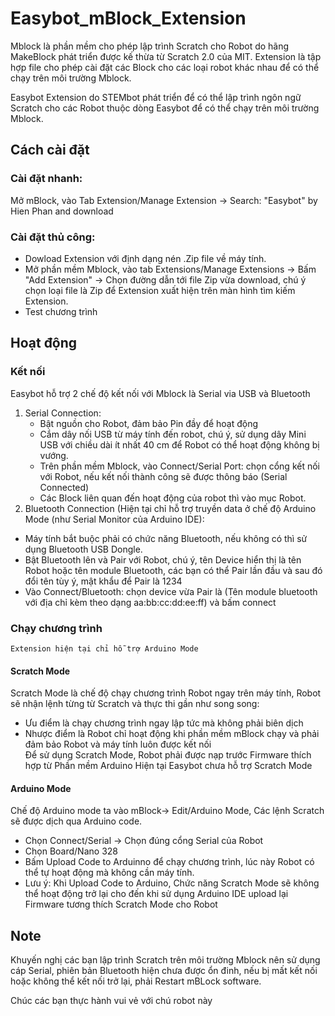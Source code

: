 # Easybot_mBlock_Extension

Mblock là phần mềm cho phép lập trình Scratch cho Robot do hãng MakeBlock phát triển được kế thừa từ Scratch 2.0 của MIT.
Extension là tập hợp file cho phép cài đặt các Block cho các loại robot khác nhau để có thể chạy trên môi trường Mblock. 

Easybot Extension do STEMbot phát triển để có thể lập trình ngôn ngữ Scratch cho các Robot thuộc dòng Easybot để có thể chạy trên môi trường Mblock. 




## Cách cài đặt

 ### Cài đặt nhanh:
 Mở mBlock, vào Tab Extension/Manage Extension -> Search: "Easybot" by Hien Phan and download 
 ### Cài đặt thủ công: 
* Dowload Extension với định dạng nén .Zip file về máy tính. 
* Mở phần mềm Mblock, vào tab Extensions/Manage Extensions -> Bấm "Add Extension" -> Chọn đường dẫn tới file Zip vừa download, chú ý chọn loại file là Zip để Extension xuất hiện trên màn hình tìm kiếm Extension. 
* Test chương trình 
## Hoạt động
### Kết nối
Easybot hỗ trợ 2 chế độ kết nối với Mblock là Serial via USB và Bluetooth
1. Serial Connection:
   * Bật nguồn cho Robot, đảm bảo Pin đầy để hoạt động
   * Cắm dây nối USB từ máy tính đến robot, chú ý, sử dụng dây Mini USB với chiều dài ít nhất 40 cm để Robot có thể hoạt động không bị vướng. 
   * Trên phần mềm Mblock, vào Connect/Serial Port: chọn cổng kết nối với Robot, nếu kết nối thành công sẽ được thông báo (Serial Connected)
   * Các Block liên quan đến hoạt động của robot thì vào mục Robot. 
 2. Bluetooth Connection (Hiện tại chỉ hỗ trợ truyền data ở chế độ Arduino Mode (như Serial Monitor của Arduino IDE): 
 * Máy tính bắt buộc phải có chức năng Bluetooth, nếu không có thì sử dụng Bluetooth USB Dongle. 
 * Bật Bluetooth lên và Pair với Robot, chú ý, tên Device hiển thị là tên Robot hoặc tên module Bluetooth, các bạn có thể Pair lần đầu và sau đó đổi tên tùy ý, mật khẩu để Pair là 1234
 * Vào Connect/Bluetooth: chọn device vừa Pair là (Tên module bluetooth với địa chỉ kèm theo dạng aa:bb:cc:dd:ee:ff) và bấm connect 

 ### Chạy chương trình
    Extension hiện tại chỉ hỗ trợ Arduino Mode
    
 #### Scratch Mode 
   Scratch Mode là chế độ chạy chương trình Robot ngay trên máy tính, Robot sẽ nhận lệnh từng từ Scratch và thực thi gần như song song: 
   - Ưu điểm là chạy chương trình ngay lập tức mà không phải biên dịch
   - Nhược điểm là Robot chỉ hoạt động khi phần mềm mBlock chạy và phải đảm bảo Robot và máy tính luôn được kết nối  
     Để sử dụng Scratch Mode, Robot phải được nạp trước Firmware thích hợp từ Phần mềm Arduino 
     Hiện tại Easybot chưa hỗ trợ Scratch Mode

 #### Arduino Mode
 Chế độ Arduino mode ta vào mBlock-> Edit/Arduino Mode, Các lệnh Scratch sẽ được dịch qua Arduino code.
   - Chọn Connect/Serial -> Chọn đúng cổng Serial của Robot
   - Chọn Board/Nano 328 
   - Bấm Upload Code to Arduinno để chạy chương trình, lúc này Robot có thể tự hoạt động mà không cần máy tính.
   - Lưu ý: Khi Upload Code to Arduino, Chức năng Scratch Mode sẽ không thể hoạt động trở lại cho đến khi sử dụng Arduino IDE upload lại Firmware tương thích Scratch Mode cho Robot
 ## Note
   Khuyến nghị các bạn lập trình Scratch trên môi trường Mblock nên sử dụng cáp Serial, phiên bản Bluetooth hiện chưa được ổn đinh, nếu bị mất kết nối hoặc không thể kết nối trở lại, phải Restart mBLock software.
   
   Chúc các bạn thực hành vui vẻ với chú robot này
 
 


